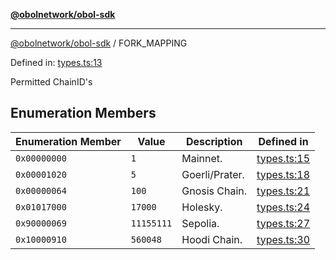 [**@obolnetwork/obol-sdk**](../index.md)

***

[@obolnetwork/obol-sdk](../index.md) / FORK\_MAPPING

Defined in: [types.ts:13](https://github.com/ObolNetwork/obol-sdk/blob/df036c7bf14d70c2908019882b5bbd9b08a748fb/src/types.ts#L13)

Permitted ChainID's

## Enumeration Members

| Enumeration Member | Value | Description | Defined in |
| ------ | ------ | ------ | ------ |
| <a id="0x00000000"></a> `0x00000000` | `1` | Mainnet. | [types.ts:15](https://github.com/ObolNetwork/obol-sdk/blob/df036c7bf14d70c2908019882b5bbd9b08a748fb/src/types.ts#L15) |
| <a id="0x00001020"></a> `0x00001020` | `5` | Goerli/Prater. | [types.ts:18](https://github.com/ObolNetwork/obol-sdk/blob/df036c7bf14d70c2908019882b5bbd9b08a748fb/src/types.ts#L18) |
| <a id="0x00000064"></a> `0x00000064` | `100` | Gnosis Chain. | [types.ts:21](https://github.com/ObolNetwork/obol-sdk/blob/df036c7bf14d70c2908019882b5bbd9b08a748fb/src/types.ts#L21) |
| <a id="0x01017000"></a> `0x01017000` | `17000` | Holesky. | [types.ts:24](https://github.com/ObolNetwork/obol-sdk/blob/df036c7bf14d70c2908019882b5bbd9b08a748fb/src/types.ts#L24) |
| <a id="0x90000069"></a> `0x90000069` | `11155111` | Sepolia. | [types.ts:27](https://github.com/ObolNetwork/obol-sdk/blob/df036c7bf14d70c2908019882b5bbd9b08a748fb/src/types.ts#L27) |
| <a id="0x10000910"></a> `0x10000910` | `560048` | Hoodi Chain. | [types.ts:30](https://github.com/ObolNetwork/obol-sdk/blob/df036c7bf14d70c2908019882b5bbd9b08a748fb/src/types.ts#L30) |
